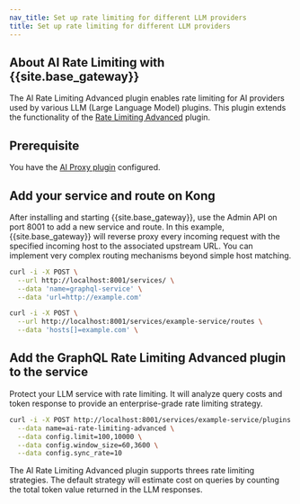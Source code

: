 ```yaml
---
nav_title: Set up rate limiting for different LLM providers
title: Set up rate limiting for different LLM providers
---
```


## About AI Rate Limiting with {{site.base_gateway}}

The AI Rate Limiting Advanced plugin enables rate limiting for AI providers used by various LLM (Large Language Model) plugins. This plugin extends the functionality of the [Rate Limiting Advanced](/hub/kong-inc/rate-limiting-advanced/) plugin.

## Prerequisite

You have the [AI Proxy plugin](/hub/kong-inc/ai-proxy) configured.

## Add your service and route on Kong

After installing and starting {{site.base_gateway}}, use the Admin API on port 8001 to add a new service and route. In this example, {{site.base_gateway}} will reverse proxy every incoming request with the specified incoming host to the associated upstream URL. You can implement very complex routing mechanisms beyond simple host matching.

```sh
curl -i -X POST \
  --url http://localhost:8001/services/ \
  --data 'name=graphql-service' \
  --data 'url=http://example.com'
```

```sh
curl -i -X POST \
  --url http://localhost:8001/services/example-service/routes \
  --data 'hosts[]=example.com' \
```  

## Add the GraphQL Rate Limiting Advanced plugin to the service

Protect your LLM service with rate limiting. It will analyze query costs and token response to provide an enterprise-grade rate limiting strategy.

```sh
curl -i -X POST http://localhost:8001/services/example-service/plugins \
  --data name=ai-rate-limiting-advanced \
  --data config.limit=100,10000 \
  --data config.window_size=60,3600 \
  --data config.sync_rate=10
```

The AI Rate Limiting Advanced plugin supports threes rate limiting strategies. The default strategy will estimate cost on queries by counting the total token value returned in the LLM responses.


